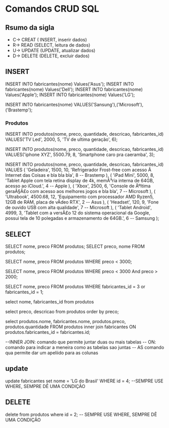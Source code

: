 # Comandos CRUD SQL

## Rsumo da sigla
- C-> CREAT ( INSERT, inserir dados)
- R-> READ (SELECT, leitura de dados)
- U-> UPDATE (UPDATE, atualizar dados)
- D-> DELETE (DELETE, excluir dados)

## INSERT
INSERT INTO fabricantes(nome) Values('Asus');
INSERT INTO fabricantes(nome) Values('Dell');
INSERT INTO fabricantes(nome) Values('Apple');
INSERT INTO fabricantes(nome) Values('LG');

INSERT INTO fabricantes(nome)
VALUES('Sansung'),('Microsoft'),('Brastemp');

### Produtos

INSERT INTO produtos(nome, preco, quantidade, descricao, fabricantes_id)
VALUES('TV Led', 2000, 5, 'TV de ultima geração', 6);


INSERT INTO produtos(nome, preco, quantidade, descricao, fabricantes_id)
VALUES('iphone XYZ', 5500.79, 8, 'Smartphone caro pra caeramba', 3);

INSERT INTO produtos(nome, preco, quantidade, descricao, fabricantes_id) VALUES
(
    'Geladeira',
    1500,
    10,
    'Refrigerador Frost-free com acesso Ã  Internet das Coisas e bla bla bla',
    8 -- Brastemp
),
(
    'iPad Mini',
    5000,
    8,
    'Tablet Apple com tela retina display de 4k, memÃ³ria interna de 64GB, acesso ao iCloud.',
    4 -- Apple
),
(
    'Xbox',
    2500,
    6,
    'Console de Ãºltima geraÃ§Ã£o com acesso aos melhores jogos e bla bla',
    7 -- Microsoft
),
(
    'Ultrabook',
    4500.68,
    12,
    'Equipamento com processador AMD Ryzen5, 12GB de RAM, placa de vÃ­deo RTX',
    2 -- Asus
),
(
    'Headset',
    120,
    9,
    'Fone de ouvido USB com alta qualidade',
    7 -- Microsoft
),
(
    'Tablet Android',
    4999,
    3,
    'Tablet com a versÃ£o 12 do sistema operacional da Google, possui tela de 10 polegadas e armazenamento de 64GB.',
    6 -- Samsung
);

## SELECT 
SELECT nome, preco FROM produtos;
SELECT preco, nome FROM produtos;

SELECT nome, preco FROM produtos WHERE preco < 3000;

SELECT nome, preco FROM produtos
WHERE preco < 3000 And preco > 2000;


SELECT nome, preco FROM produtos
WHERE fabricantes_id = 3 or fabricantes_id = 1;

select nome, fabricantes_id from produtos

select preco, descricao from produtos
order by preco;


select 
    produtos.nome,
    fabricantes.nome,
    produtos.preco,
    produtos.quantidade 
FROM produtos inner join fabricantes
ON produtos.fabricantes_id = fabricantes.id;

--INNER JOIN: comando que permite juntar duas ou mais tabelas
-- ON: comando para indicar a meneira como as tabelas sao juntas
-- AS comando qua permite dar um apeliido para as colunas

## update
update fabricantes set nome = 'LG do Brasil'
WHERE id = 4; --SEMPRE USE WHERE, SEMPRE DÊ UMA CONDIÇÃO

## DELETE
delete from produtos 
where id = 2; -- SEMPRE USE WHERE, SEMPRE DÊ UMA CONDIÇÃO




